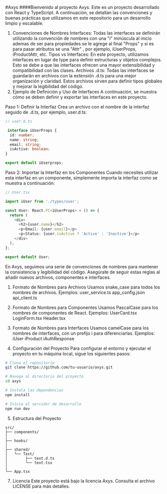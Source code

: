#Axys
####Bienvenido al proyecto Axys. Este es un proyecto desarrollado con React y TypeScript. A continuación, se detallan las convenciones y buenas prácticas que utilizamos en este repositorio para un desarrollo limpio y escalable.

1. Convenciones de Nombres
Interfaces: Todas las interfaces se definirán utilizando la convención de nombres con una "i" minúscula al inicio ademas de ser para propiedades se le agrege al final "Props" y si es para pasar atributos se una "Attr" , por ejemplo, iUserProps, iProductAttr, etc.
Tipos vs Interfaces: En este proyecto, utilizamos interfaces en lugar de type para definir estructuras y objetos complejos. Esto se debe a que las interfaces ofrecen una mayor extensibilidad y compatibilidad con las clases.
Archivos .d.ts: Todas las interfaces se guardarán en archivos con la extensión .d.ts para una mejor organización y claridad. Estos archivos sirven para definir tipos globales y mejorar la legibilidad del código.
2. Ejemplo de Definición y Uso de Interfaces
A continuación, se muestra cómo se deben definir y exportar las interfaces en este proyecto.

Paso 1: Definir la Interfaz
Crea un archivo con el nombre de la interfaz seguido de .d.ts, por ejemplo, user.d.ts:

```typescript
// user.d.ts

 interface iUserProps {
  id: number;
  name: string;
  email: string;
  isActive: boolean;
}

export default iUserprops;
```
Paso 2: Importar la Interfaz en los Componentes
Cuando necesites utilizar esta interfaz en un componente, simplemente importa la interfaz como se muestra a continuación:

```typescript
// User.tsx

import iUser from './types/user';

const User: React.FC<iUserProps> = () => {
  return (
    <div>
      <h2>{user.name}</h2>
      <p>Email: {user.email}</p>
      <p>Status: {user.isActive ? 'Active' : 'Inactive'}</p>
    </div>
  );
};

export default User;
```
En Axys, seguimos una serie de convenciones de nombres para mantener la consistencia y legibilidad del código. Asegúrate de seguir estas reglas al añadir nuevos archivos, componentes e interfaces.

1. Formato de Nombres para Archivos
Usamos snake_case para todos los nombres de archivos.
Ejemplos:
user_service.ts
app_config.json
api_client.ts
2. Formato de Nombres para Componentes
Usamos PascalCase para los nombres de componentes de React.
Ejemplos:
UserCard.tsx
LoginForm.tsx
Header.tsx
3. Formato de Nombres para Interfaces
Usamos camelCase para los nombres de interfaces, con un prefijo i para diferenciarlas.
Ejemplos:
iUser
iProduct
iAuthResponse

4. Configuración del Proyecto
Para configurar el entorno y ejecutar el proyecto en tu máquina local, sigue los siguientes pasos:

```bash
# Clona el repositorio
git clone https://github.com/tu-usuario/axys.git

# Navega al directorio del proyecto
cd axys

# Instala las dependencias
npm install

# Inicia el servidor de desarrollo
npm run dev
```
5. Estructura del Proyecto
```plaintext
src/
├── components/
│   
├── hooks/
│
├── shared/
│   └── Text/
│        ├── text.d.ts
│        └── text.tsx
│   
└── App.tsx
```

7. Licencia
Este proyecto está bajo la licencia Axys. Consulta el archivo LICENSE para más detalles.



